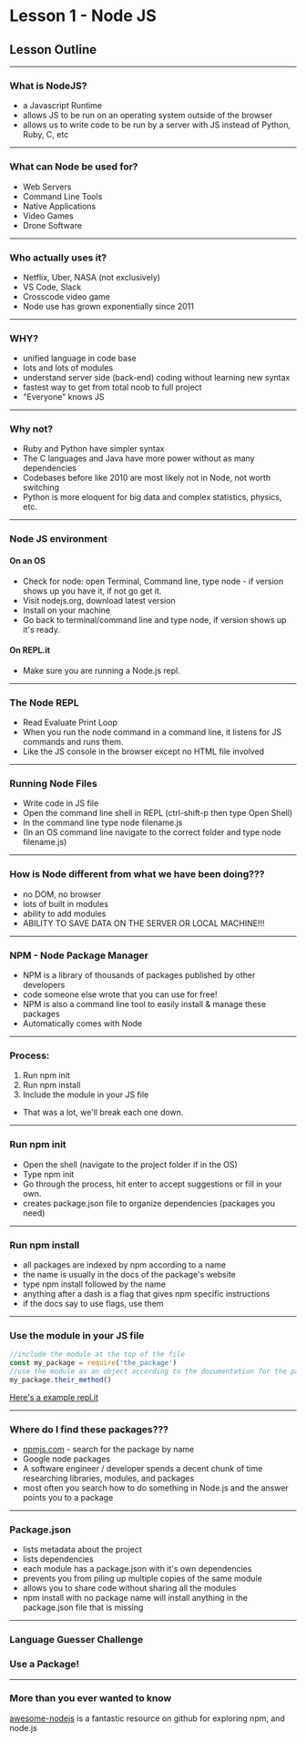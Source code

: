 # Lesson 1 - Node JS
## Lesson Outline


----

### What is NodeJS?
- a Javascript Runtime
- allows JS to be run on an operating system outside of the browser
- allows us to write code to be run by a server with JS instead of Python, Ruby, C, etc


----

### What can Node be used for?
- Web Servers
- Command Line Tools
- Native Applications
- Video Games
- Drone Software


----

### Who actually uses it?
- Netflix, Uber, NASA (not exclusively)
- VS Code, Slack
- Crosscode video game
- Node use has grown exponentially since 2011


----

### WHY?
- unified language in code base
- lots and lots of modules
- understand server side (back-end) coding without learning new syntax
- fastest way to get from total noob to full project
- "Everyone" knows JS


----

### Why not?
- Ruby and Python have simpler syntax
- The C languages and Java have more power without as many dependencies
- Codebases before like 2010 are most likely not in Node, not worth switching
- Python is more eloquent for big data and complex statistics, physics, etc.


----

### Node JS environment
#### On an OS
- Check for node: open Terminal, Command line, type node - if version shows up you have it, if not go get it.
- Visit nodejs.org, download latest version
- Install on your machine
- Go back to terminal/command line and type node, if version shows up it's ready.

#### On REPL.it
- Make sure you are running a Node.js repl.


----

### The Node REPL
- Read Evaluate Print Loop 
- When you run the node command in a command line, it listens for JS commands and runs them.
- Like the JS console in the browser except no HTML file involved


----

### Running Node Files
- Write code in JS file
- Open the command line shell in REPL (ctrl-shift-p then type Open Shell)
- In the command line type node filename.js
- (In an OS command line navigate to the correct folder and type node filename.js)

----

### How is Node different from what we have been doing???
- no DOM, no browser
- lots of built in modules
- ability to add modules
- ABILITY TO SAVE DATA ON THE SERVER OR LOCAL MACHINE!!!


----

### NPM - Node Package Manager
- NPM is a library of thousands of packages published by other developers
- code someone else wrote that you can use for free!
- NPM is also a command line tool to easily install & manage these packages
- Automatically comes with Node

----

### Process:
1. Run npm init
2. Run npm install <thing> 
3. Include the module in your JS file
- That was a lot, we'll break each one down.


----

### Run npm init
- Open the shell (navigate to the project folder if in the OS)
- Type npm init
- Go through the process, hit enter to accept suggestions or fill in your own.
- creates package.json file to organize dependencies (packages you need)

----

### Run npm install
- all packages are indexed by npm according to a name
- the name is usually in the docs of the package's website
- type npm install followed by the name
- anything after a dash is a flag that gives npm specific instructions
- if the docs say to use flags, use them


----

### Use the module in your JS file
```javascript
//include the module at the top of the file
const my_package = require('the_package')
//use the module as an object according to the documentation for the package
my_package.their_method()
```

[Here's a example repl.it](https://repl.it/@EmilyPensinger/npmExamplePackages)


----

### Where do I find these packages???
- [npmjs.com](https://www.npmjs.com/) - search for the package by name
- Google node packages
- A software engineer / developer spends a decent chunk of time researching libraries, modules, and packages
- most often you search how to do something in Node.js and the answer points you to a package

----

### Package.json
- lists metadata about the project
- lists dependencies
- each module has a package.json with it's own dependencies
- prevents you from piling up multiple copies of the same module
- allows you to share code without sharing all the modules
- npm install with no package name will install anything in the package.json file that is missing


----

### Language Guesser Challenge
### Use a Package!


----

### More than you ever wanted to know

[awesome-nodejs](https://github.com/sindresorhus/awesome-nodejs) is a fantastic resource on github for exploring npm, and node.js
